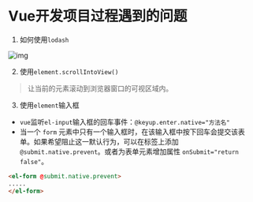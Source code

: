 # Vue开发项目过程遇到的问题
1. 如何使用`lodash`

![img](/dovis-blog/other/14.png)

2. 使用`element.scrollIntoView()`
> 让当前的元素滚动到浏览器窗口的可视区域内。

3. 使用`element`输入框
- `vue`监听`el-input`输入框的回车事件：`@keyup.enter.native="方法名"`
- 当一个 `form` 元素中只有一个输入框时，在该输入框中按下回车会提交该表单。如果希望阻止这一默认行为，可以在标签上添加 `@submit.native.prevent`。或者为表单元素增加属性 `onSubmit="return false"`。
```html
<el-form @submit.native.prevent>
.....
</el-form>
```